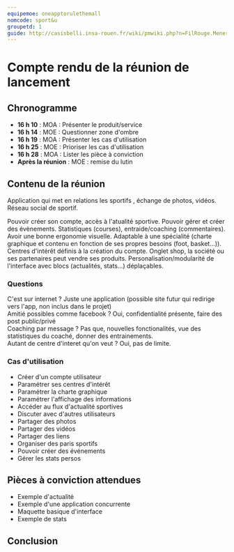 ```yaml
---
equipemoe: oneapptorulethemall
nomcode: sport&u
groupetd: 1
guide: http://casisbelli.insa-rouen.fr/wiki/pmwiki.php?n=FilRouge.MenerReunionLancement
---
```


# Compte rendu de la réunion de lancement

## Chronogramme

- **16 h 10** : MOA : Présenter le produit/service
- **16 h 14** : MOE : Questionner zone d'ombre
- **16 h 19** : MOA : Présenter les cas d'utilisation
- **16 h 25** : MOE : Prioriser les cas d'utilisation
- **16 h 28** : MOA : Lister les pièce à conviction
- **Après la réunion** : MOE : remise du lutin

## Contenu de la réunion

Application qui met en relations les sportifs , échange de photos, vidéos. Réseau social de sportif.

Pouvoir créer son compte, accès à l'atualité sportive. Pouvoir gérer et créer des évènements. Statistiques (courses), entraide/coaching (commentaires). Avoir une bonne ergonomie visuelle. Adaptable à une spécialité (charte graphique et contenu en fonction de ses propres besoins (foot, basket...)). Centres d'intérêt définis à la création du compte. Onglet shop, la société ou ses partenaires peut vendre ses produits. Personalisation/modularité de l'interface avec blocs (actualités, stats...) déplaçables.

### Questions

C'est sur internet ? Juste une application (possible site futur qui redirige vers l'app, non inclus dans le projet)  
Amitié possibles comme facebook ? Oui, confidentialité présente, faire des post public/privé  
Coaching par message ? Pas que, nouvelles fonctionalités, vue des statistiques du coaché, donner des entrainements.  
Autant de centre d'interet qu'on veut ? Oui, pas de limite.  

### Cas d'utilisation

- Créer d'un compte utilisateur
- Paramétrer ses centres d'intérêt
- Paramétrer la charte graphique
- Paramétrer l'affichage des informations
- Accéder au flux d'actualité sportives
- Discuter avec d'autres utilisateurs
- Partager des photos
- Partager des vidéos
- Partager des liens
- Organiser des paris sportifs
- Pouvoir créer des événements
- Gérer les stats persos

## Pièces à conviction attendues

- Exemple d'actualité
- Exemple d'une application concurrente
- Maquette basique d'interface
- Exemple de stats


## Conclusion

